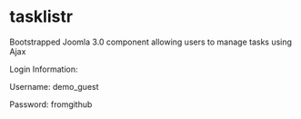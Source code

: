 tasklistr
=========

Bootstrapped Joomla 3.0 component allowing users to manage tasks using Ajax

Login Information:

Username: demo_guest

Password: fromgithub